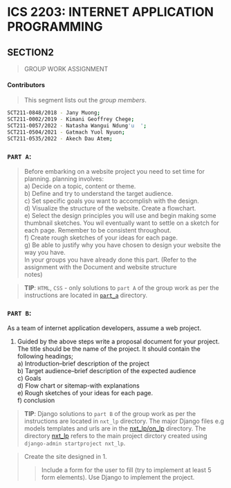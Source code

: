 # ICS 2203: INTERNET APPLICATION PROGRAMMING 
## SECTION2

> GROUP WORK ASSIGNMENT
#### Contributors
> This segment lists out the *group members*.
```bash
SCT211-0848/2018 - Jany Muong;
SCT211-0002/2019 - Kimani Geoffrey Chege;
SCT211-0057/2022 - Natasha Wangui Ndung'u  ';
SCT211-0504/2021 - Gatmach Yuol Nyuon;
SCT211-0535/2022 - Akech Dau Atem;
```

### `PART A`: 
> Before embarking on a website project you need to set time for planning. planning involves:  
a) Decide on a topic, content or theme.  
b) Define and try to understand the target audience.  
c) Set specific goals you want to accomplish with the design.  
d) Visualize the structure of the website. Create a flowchart.  
e) Select the design principles you will use and begin making some thumbnail sketches. You wil eventually 
want to settle on a sketch for each page. Remember to be consistent throughout.  
f) Create rough sketches of your ideas for each page.  
g) Be able to justify why you have chosen to design your website the way you have.  
In your groups you have already done this part. (Refer to the assignment with the Document and website structure   
notes)

> __TIP__: `HTML`, `CSS` - only solutions to `part A` of the group work as per the instructions are located in [`part_a`](./part_a/) directory.

### `PART B`:  
As a team of internet application developers, assume a web project.
1. Guided by the above steps write a proposal document for your project. The title should be the name of the
project. It should contain the following headings;  
a) Introduction–brief description of the project  
b) Target audience–brief description of the expected audience   
c) Goals  
d) Flow chart or sitemap-with explanations  
e) Rough sketches of your ideas for each page.   
f) conclusion  

> __TIP__: Django solutions to `part B` of the group work as per the instructions are located in `nxt_lp` directory. The major Django files e.g models templates and urls are in the [nxt_lp/on_lp](./nxt_lp/on_lp/) directory. The directory [nxt_lp](./nxt_lp/) refers to the main project dirctory created using `django-admin startproject nxt_lp`.

> Create the site designed in 1. 
>> Include a form for the user to fill (try to implement at least 5 form elements). Use Django to implement the project.
